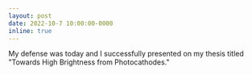 ```yaml
---
layout: post
date: 2022-10-7 10:00:00-0000
inline: true
---
```


My defense was today and I successfully presented on my thesis titled "Towards High Brightness from Photocathodes."